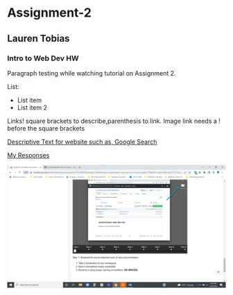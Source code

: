 # Assignment-2
## Lauren Tobias
### Intro to Web Dev HW

Paragraph testing while watching tutorial on Assignment 2.

List:
- List item
- List item 2

Links! square brackets to describe,parenthesis to link.  Image link needs a ! before the square brackets

[Descriptive Text for website such as, Google Search](https://www.google.com)

[My Responses](./responses.txt)

![Screenshot1](screenshot1.png)
